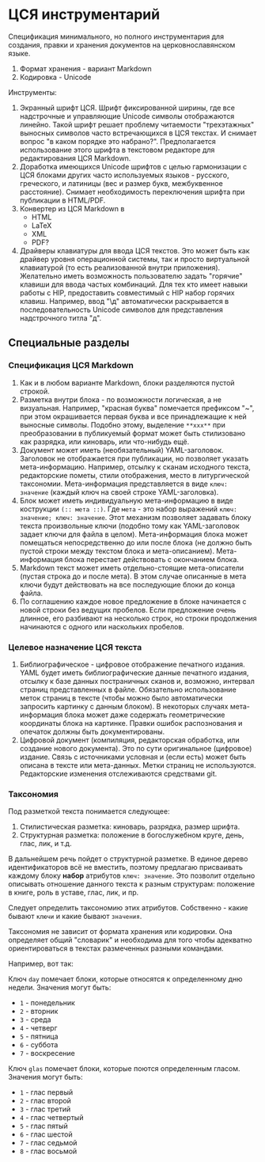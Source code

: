 # ЦСЯ инструментарий

Спецификация минимального, но полного инструментария для создания, правки и хранения документов
на церковнославянском языке.

1. Формат хранения - вариант Markdown
2. Кодировка - Unicode

Инструменты:

1. Экранный шрифт ЦСЯ. Шрифт фиксированной ширины, где все надстрочные и управляющие Unicode символы
   отображаются линейно. Такой шрифт решает проблему читаемости "трехэтажных" выносных символов часто
   встречающихся в ЦСЯ текстах. И снимает вопрос "в каком порядке это набрано?". Предполагается
   использование этого шрифта в текстовом редакторе для редактирования ЦСЯ Markdown.
2. Доработка имеющихся Unicode шрифтов с целью гармонизации с ЦСЯ блоками других часто используемых
   языков - русского, греческого, и латиницы (вес и размер букв, межбуквенное расстояние).
   Снимает необходимость переключения шрифта при публикации в HTML/PDF.
3. Конвертер из ЦСЯ Markdown в
   * HTML
   * LaTeX
   * XML
   * PDF?
4. Драйверы клавиатуры для ввода ЦСЯ текстов. Это может быть как драйвер уровня операционной системы,
   так и просто виртуальной клавиатурой (то есть реализованной внутри приложения). Желательно
   иметь возможность пользователю задать "горячие" клавиши для ввода частых комбинаций. Для
   тех кто имеет навыки работы с HIP, предоставить совместимый с HIP набор горячих клавиш.
   Например, ввод "\д" автоматически раскрывается в последовательность Unicode символов для
   представления надстрочного титла "д".

## Специальные разделы

### Спецификация ЦСЯ Markdown

1. Как и в любом варианте Markdown, блоки разделяются пустой строкой.
2. Разметка внутри блока - по возможности логическая, а не визуальная. Например, "красная
   буква" помечается префиксом "~", при этом окрашивается первая буква и все принадлежащие к ней
   выносные символы. Подобно этому, выделение `**xxx**` при преобразовании в публикуемый
   формат может быть стилизовано как разрядка, или киноварь, или что-нибудь ещё.
3. Документ может иметь (необязательный) YAML-заголовок. Заголовок не отображается при публикации,
   но позволяет указать мета-информацию. Например, отсылку к сканам исходного текста, редакторские
   пометы, стили отображения, место в литургической таксономии. Мета-информация представляется в
   виде `ключ: значение` (каждый ключ на своей строке YAML-заголовка).
4. Блок может иметь индивидуальную мета-информацию в виде кострукции `(:: мета ::)`. Где `мета` -
   это набор выражений `ключ: значение; ключ: значение`. Этот механизм позволяет задавать блоку
   текста произвольные ключи (подобно тому как YAML-заголовок задает ключи для файла в целом).
   Мета-информация блока может помещаться непосредственно до или после блока (не должно быть
   пустой строки между текстом блока и мета-описанием). Мета-информация блока перестает
   действовать с окончанием блока.
5. Markdown текст может иметь отдельно-стоящие мета-описатели (пустая строка до и после мета).
   В этом случае описанные в мета ключи будут действовать на все последующие блоки до конца файла.
6. По соглашению каждое новое предложение в блоке начинается с новой строки без ведущих пробелов.
   Если предложение очень длинное, его разбивают на несколько строк, но строки продолжения
   начинаются с одного или наскольких пробелов.

### Целевое назначение ЦСЯ текста

1. Библиографическое - цифровое отображение печатного издания. YAML будет иметь библиографические
   данные печатного издания, отсылку к базе данных
   постраничных сканов и, возможно, интервал страниц представленных в файле. Обязательно использование
   меток страниц в тексте (чтобы можно было автоматически запросить картинку с данным блоком).
   В некоторых случаях мета-информация блока может даже содержать геометрические координаты
   блока на картинке. Правки ошибок распознования и опечаток должны быть документированы.
2. Цифровой документ (компиляция, редакторская обработка, или создание нового документа). Это
   по сути оригинальное (цифровое) издание. Связь с источниками условная и (если есть) может быть описана
   в тексте или мета-данных. Метки страниц не используются. Редакторские изменения отслеживаются
   средствами git.

### Таксономия
Под разметкой текста понимается следующее:

1. Стилистическая разметка: киноварь, разрядка, размер шрифта.
2. Структурная разметка: положение в богослужебном круге, день, глас, лик, и т.д.

В дальнейшем речь пойдет о структурной разметке. В единое дерево идентификаторов всё не вместить,
поэтому предлагаю присваивать каждому блоку **набор** атрибутов `ключ: значение`. Это позволит отдельно
описывать отношение данного текста к разным структурам: положение в книге, роль в уставе, глас, лик, и пр.

Следует определить таксономию этих атрибутов. Собственно - какие бывают `ключи` и какие бывают `значения`.

Таксономия не зависит от формата хранения или кодировки. Она определяет общий "словарик" и необходима
для того чтобы адекватно ориентироваться в текстах размеченных разными командами.

Например, вот так:

Ключ `day` помечает блоки, которые относятся к определенному дню недели. Значения могут быть:
* `1` - понедельник
* `2` - вторник
* `3` - среда
* `4` - четверг
* `5` - пятница
* `6` - суббота
* `7` - воскресение

Ключ `glas` помечает блоки, которые поются определенным гласом. Значения могут быть:
* `1` - глас первый
* `2` - глас второй
* `3` - глас третий
* `4` - глас четвертый
* `5` - глас пятый
* `6` - глас шестой
* `7` - глас седьмой
* `8` - глас восьмой

